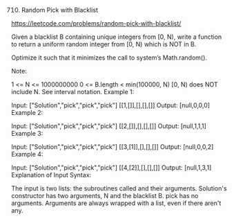 710. Random Pick with Blacklist

https://leetcode.com/problems/random-pick-with-blacklist/

Given a blacklist B containing unique integers from [0, N), write a function to return a uniform random integer from [0, N) which is NOT in B.

Optimize it such that it minimizes the call to system’s Math.random().

Note:

1 <= N <= 1000000000
0 <= B.length < min(100000, N)
[0, N) does NOT include N. See interval notation.
Example 1:

Input: 
["Solution","pick","pick","pick"]
[[1,[]],[],[],[]]
Output: [null,0,0,0]
Example 2:

Input: 
["Solution","pick","pick","pick"]
[[2,[]],[],[],[]]
Output: [null,1,1,1]
Example 3:

Input: 
["Solution","pick","pick","pick"]
[[3,[1]],[],[],[]]
Output: [null,0,0,2]
Example 4:

Input: 
["Solution","pick","pick","pick"]
[[4,[2]],[],[],[]]
Output: [null,1,3,1]
Explanation of Input Syntax:

The input is two lists: the subroutines called and their arguments. Solution's constructor has two arguments, N and the blacklist B. pick has no arguments. Arguments are always wrapped with a list, even if there aren't any.
